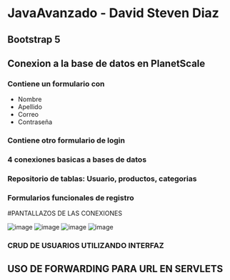 # JavaAvanzado - David Steven Diaz

## Bootstrap 5
## Conexion a la base de datos en PlanetScale
### Contiene un formulario con

* Nombre
* Apellido
* Correo
* Contraseña

### Contiene otro formulario de login

### 4 conexiones basicas a bases de datos
### Repositorio de tablas: Usuario, productos, categorias
### Formularios funcionales de registro

#PANTALLAZOS DE LAS CONEXIONES

![image](https://user-images.githubusercontent.com/85139022/236595170-04d69b48-9504-4563-8753-9146870961d8.png)
![image](https://user-images.githubusercontent.com/85139022/236595177-7bb143b4-b786-4738-be1b-facff762419f.png)
![image](https://user-images.githubusercontent.com/85139022/236595180-d2ae6904-8c4a-403f-9ada-ad8f48cb1599.png)
![image](https://user-images.githubusercontent.com/85139022/236595183-5ae3107b-282e-471c-8f67-8531cadf0650.png)


### CRUD DE USUARIOS UTILIZANDO INTERFAZ

## USO DE FORWARDING PARA URL EN SERVLETS
